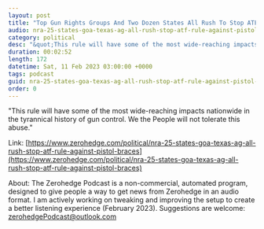 ```yaml
---
layout: post
title: "Top Gun Rights Groups And Two Dozen States All Rush To Stop ATF Rule Against Pistol Braces"
audio: nra-25-states-goa-texas-ag-all-rush-stop-atf-rule-against-pistol-braces-0
category: political
desc: "&quot;This rule will have some of the most wide-reaching impacts nationwide in the tyrannical history of gun control. We the People will not tolerate this abuse.&quot;"
duration: 00:02:52
length: 172
datetime: Sat, 11 Feb 2023 03:00:00 +0000
tags: podcast
guid: nra-25-states-goa-texas-ag-all-rush-stop-atf-rule-against-pistol-braces-0
order: 0
---
```

&quot;This rule will have some of the most wide-reaching impacts nationwide in the tyrannical history of gun control. We the People will not tolerate this abuse.&quot;

Link: [https://www.zerohedge.com/political/nra-25-states-goa-texas-ag-all-rush-stop-atf-rule-against-pistol-braces](https://www.zerohedge.com/political/nra-25-states-goa-texas-ag-all-rush-stop-atf-rule-against-pistol-braces)

About: The Zerohedge Podcast is a non-commercial, automated program, designed to give people a way to get news from Zerohedge in an audio format.  I am actively working on tweaking and improving the setup to create a better listening experience (February 2023).  Suggestions are welcome: [zerohedgePodcast@outlook.com](mailto:zerohedgePodcast@outlook.com)